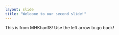 ```yaml
---
layout: slide
title: "Welcome to our second slide!"
---
```

This is from MHKhan18!
Use the left arrow to go back!
